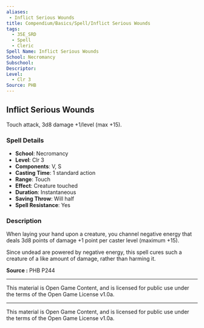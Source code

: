 ```yaml
---
aliases:
 - Inflict Serious Wounds
title: Compendium/Basics/Spell/Inflict Serious Wounds
tags:  
  - 35E_SRD  
  - Spell  
  - Cleric  
Spell Name: Inflict Serious Wounds
School: Necromancy
Subschool: 
Descriptor: 
Level:  
  - Clr 3  
Source: PHB
---
```


## Inflict Serious Wounds

Touch attack, 3d8 damage +1/level (max +15).

### Spell Details

- **School**: Necromancy  
- **Level**: Clr 3  
- **Components**: V, S  
- **Casting Time**: 1 standard action  
- **Range**: Touch  
- **Effect**: Creature touched  
- **Duration**: Instantaneous  
- **Saving Throw**: Will half  
- **Spell Resistance**: Yes  

### Description

When laying your hand upon a creature, you channel negative energy that deals 3d8 points of damage +1 point per caster level (maximum +15).

Since undead are powered by negative energy, this spell cures such a creature of a like amount of damage, rather than harming it.


**Source :** PHB P244

---

This material is Open Game Content, and is licensed for public use under  
the terms of the Open Game License v1.0a.

---

This material is Open Game Content, and is licensed for public use under the terms of the Open Game License v1.0a.
